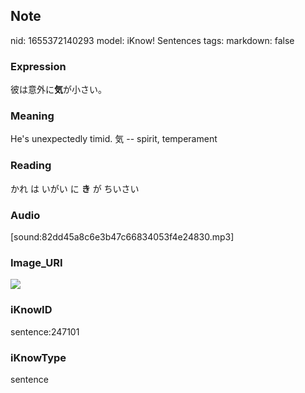 ## Note
nid: 1655372140293
model: iKnow! Sentences
tags: 
markdown: false

### Expression
彼は意外に<b>気</b>が小さい。

### Meaning
He's unexpectedly timid.
気 -- spirit, temperament

### Reading
かれ は いがい に <b>き</b> が ちいさい

### Audio
[sound:82dd45a8c6e3b47c66834053f4e24830.mp3]

### Image_URI
<img src="52047f07bd842836512d8f5b3820438f.jpg">

### iKnowID
sentence:247101

### iKnowType
sentence

